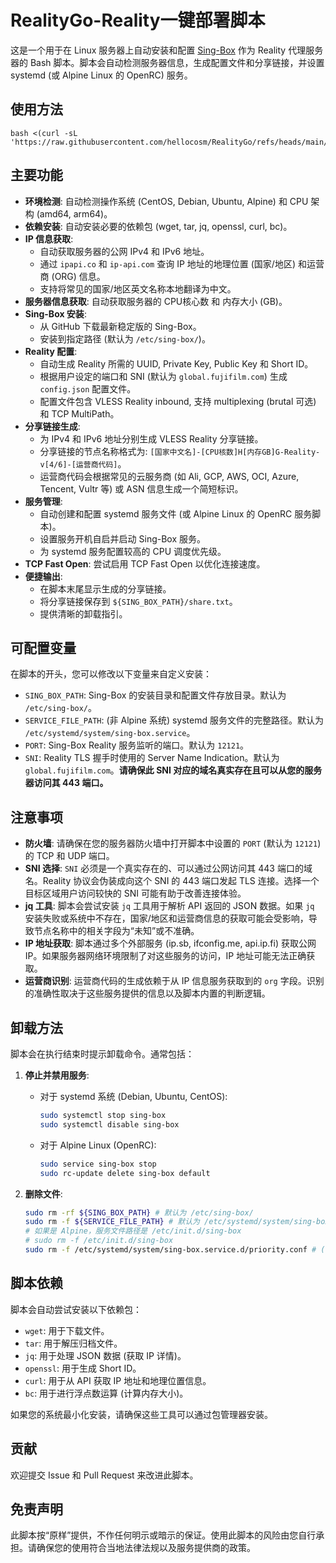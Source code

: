 # RealityGo-Reality一键部署脚本

这是一个用于在 Linux 服务器上自动安装和配置 [Sing-Box](https://sing-box.sagernet.org/) 作为 Reality 代理服务器的 Bash 脚本。脚本会自动检测服务器信息，生成配置文件和分享链接，并设置 systemd (或 Alpine Linux 的 OpenRC) 服务。
## 使用方法


```
bash <(curl -sL 'https://raw.githubusercontent.com/hellocosm/RealityGo/refs/heads/main/RealityGo.sh')
```

## 主要功能

* **环境检测**: 自动检测操作系统 (CentOS, Debian, Ubuntu, Alpine) 和 CPU 架构 (amd64, arm64)。
* **依赖安装**: 自动安装必要的依赖包 (wget, tar, jq, openssl, curl, bc)。
* **IP 信息获取**:
    * 自动获取服务器的公网 IPv4 和 IPv6 地址。
    * 通过 `ipapi.co` 和 `ip-api.com` 查询 IP 地址的地理位置 (国家/地区) 和运营商 (ORG) 信息。
    * 支持将常见的国家/地区英文名称本地翻译为中文。
* **服务器信息获取**: 自动获取服务器的 CPU核心数 和 内存大小 (GB)。
* **Sing-Box 安装**:
    * 从 GitHub 下载最新稳定版的 Sing-Box。
    * 安装到指定路径 (默认为 `/etc/sing-box/`)。
* **Reality 配置**:
    * 自动生成 Reality 所需的 UUID, Private Key, Public Key 和 Short ID。
    * 根据用户设定的端口和 SNI (默认为 `global.fujifilm.com`) 生成 `config.json` 配置文件。
    * 配置文件包含 VLESS Reality inbound, 支持 multiplexing (brutal 可选) 和 TCP MultiPath。
* **分享链接生成**:
    * 为 IPv4 和 IPv6 地址分别生成 VLESS Reality 分享链接。
    * 分享链接的节点名称格式为: `[国家中文名]-[CPU核数]H[内存GB]G-Reality-v[4/6]-[运营商代码]`。
    * 运营商代码会根据常见的云服务商 (如 Ali, GCP, AWS, OCI, Azure, Tencent, Vultr 等) 或 ASN 信息生成一个简短标识。
* **服务管理**:
    * 自动创建和配置 systemd 服务文件 (或 Alpine Linux 的 OpenRC 服务脚本)。
    * 设置服务开机自启并启动 Sing-Box 服务。
    * 为 systemd 服务配置较高的 CPU 调度优先级。
* **TCP Fast Open**: 尝试启用 TCP Fast Open 以优化连接速度。
* **便捷输出**:
    * 在脚本末尾显示生成的分享链接。
    * 将分享链接保存到 `${SING_BOX_PATH}/share.txt`。
    * 提供清晰的卸载指引。

## 可配置变量

在脚本的开头，您可以修改以下变量来自定义安装：

* `SING_BOX_PATH`: Sing-Box 的安装目录和配置文件存放目录。默认为 `/etc/sing-box/`。
* `SERVICE_FILE_PATH`: (非 Alpine 系统) systemd 服务文件的完整路径。默认为 `/etc/systemd/system/sing-box.service`。
* `PORT`: Sing-Box Reality 服务监听的端口。默认为 `12121`。
* `SNI`: Reality TLS 握手时使用的 Server Name Indication。默认为 `global.fujifilm.com`。**请确保此 SNI 对应的域名真实存在且可以从您的服务器访问其 443 端口。**



## 注意事项

* **防火墙**: 请确保在您的服务器防火墙中打开脚本中设置的 `PORT` (默认为 `12121`) 的 TCP 和 UDP 端口。
* **SNI 选择**: `SNI` 必须是一个真实存在的、可以通过公网访问其 443 端口的域名。Reality 协议会伪装成向这个 SNI 的 443 端口发起 TLS 连接。选择一个目标区域用户访问较快的 SNI 可能有助于改善连接体验。
* **jq 工具**: 脚本会尝试安装 `jq` 工具用于解析 API 返回的 JSON 数据。如果 `jq` 安装失败或系统中不存在，国家/地区和运营商信息的获取可能会受影响，导致节点名称中的相关字段为“未知”或不准确。
* **IP 地址获取**: 脚本通过多个外部服务 (ip.sb, ifconfig.me, api.ip.fi) 获取公网 IP。如果服务器网络环境限制了对这些服务的访问，IP 地址可能无法正确获取。
* **运营商识别**: 运营商代码的生成依赖于从 IP 信息服务获取到的 `org` 字段。识别的准确性取决于这些服务提供的信息以及脚本内置的判断逻辑。

## 卸载方法

脚本会在执行结束时提示卸载命令。通常包括：

1.  **停止并禁用服务**:
    * 对于 systemd 系统 (Debian, Ubuntu, CentOS):
        ```bash
        sudo systemctl stop sing-box
        sudo systemctl disable sing-box
        ```
    * 对于 Alpine Linux (OpenRC):
        ```bash
        sudo service sing-box stop
        sudo rc-update delete sing-box default
        ```

2.  **删除文件**:
    ```bash
    sudo rm -rf ${SING_BOX_PATH} # 默认为 /etc/sing-box/
    sudo rm -f ${SERVICE_FILE_PATH} # 默认为 /etc/systemd/system/sing-box.service (非Alpine)
    # 如果是 Alpine，服务文件路径是 /etc/init.d/sing-box
    # sudo rm -f /etc/init.d/sing-box
    sudo rm -f /etc/systemd/system/sing-box.service.d/priority.conf # (非Alpine)
    ```

## 脚本依赖

脚本会自动尝试安装以下依赖包：

* `wget`: 用于下载文件。
* `tar`: 用于解压归档文件。
* `jq`: 用于处理 JSON 数据 (获取 IP 详情)。
* `openssl`: 用于生成 Short ID。
* `curl`: 用于从 API 获取 IP 地址和地理位置信息。
* `bc`: 用于进行浮点数运算 (计算内存大小)。

如果您的系统最小化安装，请确保这些工具可以通过包管理器安装。

## 贡献

欢迎提交 Issue 和 Pull Request 来改进此脚本。

## 免责声明

此脚本按“原样”提供，不作任何明示或暗示的保证。使用此脚本的风险由您自行承担。请确保您的使用符合当地法律法规以及服务提供商的政策。
